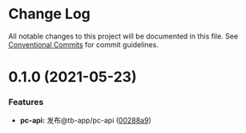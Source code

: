 # Change Log

All notable changes to this project will be documented in this file.
See [Conventional Commits](https://conventionalcommits.org) for commit guidelines.

# 0.1.0 (2021-05-23)

### Features

- **pc-api:** 发布@tb-app/pc-api ([00288a9](https://github.com/noshower/tb-app/commit/00288a9450a94d04705a841143a5e9a8091c8ae9))

